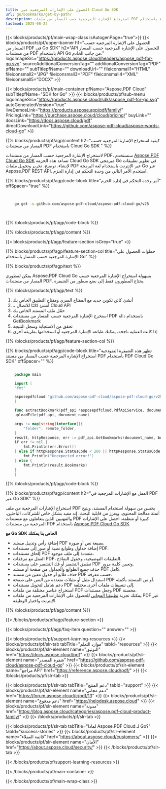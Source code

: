 ```yaml
---
title: الحصول على الإشارات المرجعية عبر Cloud Go SDK
url: go/bookmarks/get-by-path/
description: استرجاع الإشارة المرجعية حسب المسار من ملفات PDF باستخدام Aspose.PDF Cloud Go SDK.
lastmod: 2025-08-22
---
```


{{< blocks/products/pf/main-wrap-class isAutogenPage="true">}}
{{< blocks/products/pf/upper-banner h1="الحصول على الإشارة المرجعية حسب المسار من PDF في Go SDK" h2="API للحصول على الإشارة المرجعية حسب المسار من مستندات PDF باستخدام API Go من جانب الخادم." logoImageSrc="https://products.aspose.cloud/headers/aspose_pdf-for-go.svg" sourceAdditionalConversionTag="" additionalConversionTag="PDF" pfName="" subTitlepfName="" downloadUrl="" fileiconsmall1="HTML" fileiconsmall2="JPG" fileiconsmall3="PDF" fileiconsmall4="XML" fileiconsmall5="DOCX" >}}

{{< blocks/products/pf/main-container pfName="Aspose.PDF Cloud" subTitlepfName="SDK for Go" >}}
{{< blocks/products/pf/sub-menu logoImageSrc="https://products.aspose.cloud/sdk/aspose_pdf-for-go.svg"
autoGeneratedVersion="true"
liveDemosLink="https://products.aspose.app/pdf/family/" PricingLink="https://purchase.aspose.cloud/cloud/pricing/" buyLink="" docsLink="https://docs.aspose.cloud/pdf"  directDownloadLink="https://github.com/aspose-pdf-cloud/aspose-words-cloud-go" >}}

{{% blocks/products/pf/agp/content h2="كيفية استخراج الإشارة المرجعية حسب المسار من مستندات PDF باستخدام Cloud Go SDK " %}}

لاستخراج الإشارة المرجعية حسب المسار من مستندات PDF، سنستخدم
[Aspose.PDF Cloud Go SDK](https://products.aspose.cloud/pdf/go/)
تساعد هذه الحزمة Cloud Go SDK مبرمجي Go في تطوير تطبيقات لإنشاء، توضيح، تحرير وتحويل ملفات PDF عبر الإنترنت باستخدام لغة البرمجة Go عبر Aspose.PDF REST API. استخدم الأمر التالي من وحدة التحكم في إدارة الحزم.

{{% blocks/products/pf/agp/code-block title="أمر وحدة التحكم في إدارة الحزم" offSpacer="true" %}}

```bash

     
    go get -u github.com/aspose-pdf-cloud/aspose-pdf-cloud-go/v25
     
     
```

{{% /blocks/products/pf/agp/code-block %}}

{{% /blocks/products/pf/agp/content %}}

{{< blocks/products/pf/agp/feature-section isGrey="true" >}}

{{% blocks/products/pf/agp/feature-section-col title="خطوات الحصول على الإشارة المرجعية حسب المسار باستخدام Go" %}}

{{% blocks/products/pf/agp/text %}}

يمكن لمطوري Aspose.PDF Cloud Go بسهولة استخراج الإشارة المرجعية حسب المسار من مستندات PDF. يحتاج المطورون فقط إلى بضع سطور من الشيفرة.

{{% /blocks/products/pf/agp/text %}}

1. أنشئ كائن تكوين جديد مع المفتاح السري ومفتاح التطبيق الخاص بك
1. أنشئ كائنًا للاتصال بـ Cloud API
1. حمّل ملف المستند الخاص بك
1. استخرج الإشارة المرجعية حسب المسار من مستندات PDF باستخدام دالة GetBookmark
1. تحقق من الاستجابة وسجل النتيجة
1. إذا كانت العملية ناجحة، يمكنك طباعة الإشارة المرجعية أو استخدامها بطريقة أخرى

{{% /blocks/products/pf/agp/feature-section-col %}}

{{% blocks/products/pf/agp/code-block title="تظهر هذه الشيفرة النموذجية استخراج الإشارة المرجعية حسب المسار من مستند PDF باستخدام PDF Cloud Go SDK" offSpacer="" %}}

```go

    package main

    import (
	"fmt"

	asposepdfcloud "github.com/aspose-pdf-cloud/aspose-pdf-cloud-go/v25"
    )

    func extractBookmark(pdf_api *asposepdfcloud.PdfApiService, document_name string, bookmark_path string, remote_folder string) {
	uploadFile(pdf_api, document_name)

	args := map[string]interface{}{
		"folder": remote_folder,
	}
	result, httpResponse, err := pdf_api.GetBookmarks(document_name, bookmark_path, args)
	if err != nil {
		fmt.Println(err.Error())
	} else if httpResponse.StatusCode < 200 || httpResponse.StatusCode > 299 {
		fmt.Println("Unexpected error!")
	} else {
		fmt.Println(result.Bookmarks)
	}
    }

```

{{% /blocks/products/pf/agp/code-block %}}

{{% blocks/products/pf/agp/content h2="العمل مع الإشارات المرجعية في PDF عبر Go SDK" %}}

استخراج الإشارات المرجعية من ملف PDF يحسن من سهولة استخدام المستند، ويتيح أتمتة معالجة المحتوى، ويعزز من قابلية البحث. إنه مفيد بشكل خاص للشركات، الباحثين، والمهنيين الذين يتعاملون مع مستندات PDF كبيرة أو منظمة.
احصل على الإشارات المرجعية من مستندات PDF باستخدام [Aspose.PDF Cloud Go SDK](https://products.aspose.cloud/pdf/go/).

**مع Go SDK الخاص بنا يمكنك**

+ إضافة رأس وتذييل مستند PDF بصيغة نص أو صورة.
+ إضافة جداول وطوابع نصية أو صور إلى مستندات PDF.
+ إلحاق مستندات PDF متعددة إلى ملف موجود.
+ العمل مع مرفقات PDF، التعليقات التوضيحية، وحقول النماذج.
+ تطبيق التشفير أو فك التشفير على مستندات PDF وتعيين كلمة مرور.
+ حذف جميع الطوابع والجداول من صفحة أو مستند PDF كامل.
+ حذف طابع أو جدول معين من مستند PDF حسب معرفه.
+ استبدال مثيل أو مثيلات متعددة من النص على صفحة PDF أو من المستند بأكمله.
+ دعم شامل لتحويل مستندات PDF إلى تنسيقات ملفات أخرى مختلفة.
+ استخراج عناصر مختلفة من ملفات PDF وجعل مستندات PDF محسنة.
+ يمكنك تجربة [تطبيقنا المجاني](https://products.aspose.app/pdf/) للحصول على الإشارات المرجعية من ملفات PDF عبر الإنترنت واختبار الوظيفة.

{{% /blocks/products/pf/agp/content %}}

{{< /blocks/products/pf/agp/feature-section >}}

{{< blocks/products/pf/agp/faq-item question="" answer="" >}}

{{< blocks/products/pf/support-learning-resources >}}
{{< blocks/products/pf/slr-tab tabTitle="موارد التعلم" tabId="resources" >}}
{{< blocks/products/pf/slr-element name="التوثيق" href="https://docs.aspose.cloud/pdf" >}}
{{< blocks/products/pf/slr-element name="شفرة المصدر" href="https://github.com/aspose-pdf-cloud/aspose-pdf-cloud-go" >}}
{{< blocks/products/pf/slr-element name="مراجع API" href="https://reference.aspose.cloud/pdf/" >}}
{{< /blocks/products/pf/slr-tab >}}

{{< blocks/products/pf/slr-tab tabTitle="دعم المنتج" tabId="support" >}}
{{< blocks/products/pf/slr-element name="دعم مجاني" href="https://forum.aspose.cloud/c/pdf/13" >}}
{{< blocks/products/pf/slr-element name="دعم مدفوع" href="https://helpdesk.aspose.cloud" >}}
{{< blocks/products/pf/slr-element name="مدونة" href="https://blog.aspose.cloud/categories/aspose.pdf-cloud-product-family/" >}}
{{< /blocks/products/pf/slr-tab >}}

{{< blocks/products/pf/slr-tab tabTitle="لماذا Aspose.PDF Cloud لـ Go؟" tabId="success-stories" >}}
{{< blocks/products/pf/slr-element name="قائمة العملاء" href="https://about.aspose.cloud/customers/" >}}
{{< blocks/products/pf/slr-element name="الأمان" href="https://about.aspose.cloud/security/" >}}
{{< /blocks/products/pf/slr-tab >}}

{{< /blocks/products/pf/support-learning-resources >}}

{{< /blocks/products/pf/main-container >}}

{{< /blocks/products/pf/main-wrap-class >}}




